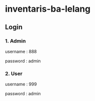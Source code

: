 # inventaris-ba-lelang

## Login
### 1. Admin
username : 888

password : admin
### 2. User
username : 999

password : admin
